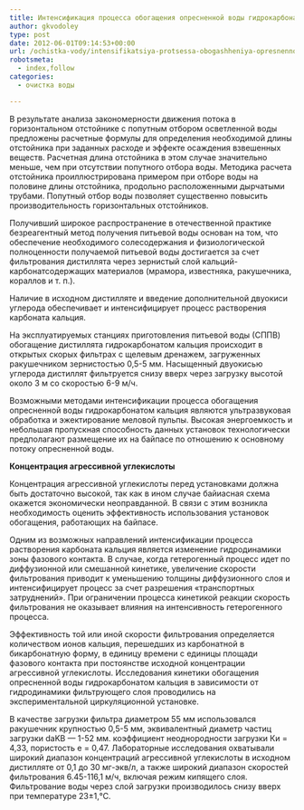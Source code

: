 ```yaml
---
title: Интенсификация процесса обогащения опресненной воды гидрокарбонатом кальция
author: gkvodoley
type: post
date: 2012-06-01T09:14:53+00:00
url: /ochistka-vody/intensifikatsiya-protsessa-obogashheniya-opresnennoj-vody-gidrokarbonatom-kal-tsiya.html
robotsmeta:
  - index,follow
categories:
  - очистка воды

---
```

В результате анализа закономерности движения потока в горизонтальном отстойнике с попутным отбором осветленной воды предложены расчетные формулы для определения необходимой длины отстойника при заданных расходе и эффекте осаждения взвешенных веществ. Расчетная длина отстойника в этом случае значительно меньше, чем при отсутствии попутного отбора воды. Методика расчета отстойника проиллюстрирована примером при отборе воды на половине длины отстойника, продольно расположенными дырчатыми трубами. Попутный отбор воды позволяет существенно повысить производительность горизонтальных отстойников.
  
Получивший широкое распространение в отечественной практике безреагентный метод получения питьевой воды основан на том, что обеспечение необходимого солесодержания и физиологической полноценности получаемой питьевой воды достигается за счет фильтрования дистиллята через зернистый слой кальций-карбонатсодержащих материалов (мрамора, известняка, ракушечника, кораллов и т. п.).
  
Наличие в исходном дистилляте и введение дополнительной двуокиси углерода обеспечивает и интенсифицирует процесс растворения карбоната кальция.
  
На эксплуатируемых станциях приготовления питьевой воды (СППВ) обогащение дистиллята гидрокарбонатом кальция происходит в открытых скорых фильтрах с щелевым дренажем, загруженных ракушечником зернистостью 0,5-5 мм. Насыщенный двуокисью углерода дистиллят фильтруется снизу вверх через загрузку высотой около 3 м со скоростью 6-9 м/ч.
  
Возможными методами интенсификации процесса обогащения опресненной воды гидрокарбонатом кальция являются ультразвуковая обработка и эжектирование меловой пульпы. Высокая энергоемкость и небольшая пропускная способность данных установок технологически предполагают размещение их на байпасе по отношению к основному потоку опресненной воды.
  
 **Концентрация агрессивной углекислоты** 
  
Концентрация агрессивной углекислоты перед установками должна быть достаточно высокой, так как в ином случае байиасная схема окажется экономически неоправданной. В связи с этим возникла необходимость оценить эффективность использования установок обогащения, работающих на байпасе.
  
Одним из возможных направлений интенсификации процесса растворения карбоната кальция является изменение гидродинамики зоны фазового контакта. В случае, когда гетерогенный процесс идет по диффузионной или смешанной кинетике, увеличение скорости фильтрования приводит к уменьшению толщины диффузионного слоя и интенсифицирует процесс за счет разрешения «транспортных затруднений». При ограничении процесса кинетикой реакции скорость фильтрования не оказывает влияния на интенсивность гетерогенного процесса.
  
Эффективность той или иной скорости фильтрования определяется количеством ионов кальция, перешедших из карбонатной в бикарбонатную форму, в единицу времени с единицы площади фазового контакта при постоянстве исходной концентрации агрессивной углекислоты. Исследования кинетики обогащения опресненной воды гидрокарбонатом кальция в зависимости от гидродинамики фильтрующего слоя проводились на экспериментальной циркуляционной установке.
  
В качестве загрузки фильтра диаметром 55 мм использовался ракушечник крупностью 0,5-5 мм, эквивалентный диаметр частиц загрузки daKB &#8212; 1-52 мм. коэффициент неоднородности загрузки Ки = 4,33, пористость е = 0,47. Лабораторные исследования охватывали широкий диапазон концентраций агрессивной углекислоты в исходном дистилляте от 0,1 до 30 мг-экв/л, а также широкий диапазон скоростей фильтрования 6.45-116,1 м/ч, включая режим кипящего слоя. Фильтрование воды через слой загрузки производилось снизу вверх при температуре 23±1,°С.